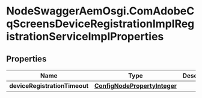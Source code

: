 # NodeSwaggerAemOsgi.ComAdobeCqScreensDeviceRegistrationImplRegistrationServiceImplProperties

## Properties

Name | Type | Description | Notes
------------ | ------------- | ------------- | -------------
**deviceRegistrationTimeout** | [**ConfigNodePropertyInteger**](ConfigNodePropertyInteger.md) |  | [optional] 


